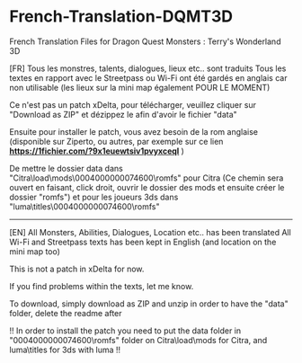 # French-Translation-DQMT3D
French Translation Files for Dragon Quest Monsters : Terry's Wonderland 3D       

[FR]
Tous les monstres, talents, dialogues, lieux etc.. sont traduits
Tous les textes en rapport avec le Streetpass ou Wi-Fi ont été gardés en anglais car non utilisable (les lieux sur la mini map également POUR LE MOMENT)

Ce n'est pas un patch xDelta, pour télécharger, veuillez cliquer sur "Download as ZIP" et dézippez le afin d'avoir le fichier "data"

Ensuite pour installer le patch, vous avez besoin de la rom anglaise (disponible sur Ziperto, ou autres, par exemple sur ce lien **https://1fichier.com/?9x1euewtsiv1pvyxceql** )     

De mettre le dossier data dans "Citra\load\mods\0004000000074600\romfs" pour Citra (Ce chemin sera ouvert en faisant, click droit, ouvrir le dossier des mods et ensuite créer le dossier "romfs") et pour les joueurs 3ds dans "luma\titles\0004000000074600\romfs"

---------------------------------------------------------------------------------------------------------

[EN]
All Monsters, Abilities, Dialogues, Location etc.. has been translated 
All Wi-Fi and Streetpass texts has been kept in English (and location on the mini map too)

This is not a patch in xDelta for now. 

If you find problems within the texts, let me know.

To download, simply download as ZIP and unzip in order to have the "data" folder, delete the readme after    
                  
!! In order to install the patch you need to put the data folder in "0004000000074600\romfs" folder on Citra\load\mods for Citra, and luma\titles for 3ds with luma !!


